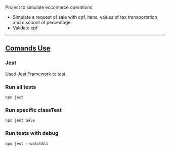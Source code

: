 

Project to simulate eccomerce operations.
  * Simulate a request of sale with cpf, itens, values of tax transportation and discount of percentage.
  * Validate cpf


***
## [Comands Use](#comands-use)

### **Jest**
Used [Jest Framework](https://jestjs.io/pt-BR/) to test.

### Run all tests
`npx jest`

### Run specific classTest
`npx jest Sale`

### Run tests with debug
`npx jest --watchAll`


